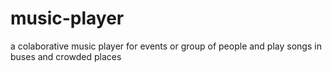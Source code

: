 # music-player
a colaborative music player for events or group of people and play songs in buses and crowded places
